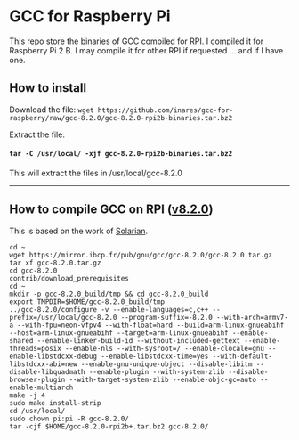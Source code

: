 # GCC for Raspberry Pi

This repo store the binaries of GCC compiled for RPI.
I compiled it for Raspberry Pi 2 B.
I may compile it for other RPI if requested ... and if I have one.

## How to install
Download the file:
`wget https://github.com/inares/gcc-for-raspberry/raw/gcc-8.2.0/gcc-8.2.0-rpi2b-binaries.tar.bz2`

Extract the file:
#### `tar -C /usr/local/ -xjf gcc-8.2.0-rpi2b-binaries.tar.bz2`
This will extract the files in /usr/local/gcc-8.2.0

-----

## How to compile GCC on RPI ([v8.2.0](https://gcc.gnu.org/))

This is based on the work of [Solarian](https://solarianprogrammer.com/2017/12/07/raspberry-pi-raspbian-compiling-gcc/).

```
cd ~
wget https://mirror.ibcp.fr/pub/gnu/gcc/gcc-8.2.0/gcc-8.2.0.tar.gz
tar xf gcc-8.2.0.tar.gz
cd gcc-8.2.0
contrib/download_prerequisites
cd ~
mkdir -p gcc-8.2.0_build/tmp && cd gcc-8.2.0_build
export TMPDIR=$HOME/gcc-8.2.0_build/tmp
../gcc-8.2.0/configure -v --enable-languages=c,c++ --prefix=/usr/local/gcc-8.2.0 --program-suffix=-8.2.0 --with-arch=armv7-a --with-fpu=neon-vfpv4 --with-float=hard --build=arm-linux-gnueabihf --host=arm-linux-gnueabihf --target=arm-linux-gnueabihf --enable-shared --enable-linker-build-id --without-included-gettext --enable-threads=posix --enable-nls --with-sysroot=/ --enable-clocale=gnu --enable-libstdcxx-debug --enable-libstdcxx-time=yes --with-default-libstdcxx-abi=new --enable-gnu-unique-object --disable-libitm --disable-libquadmath --enable-plugin --with-system-zlib --disable-browser-plugin --with-target-system-zlib --enable-objc-gc=auto --enable-multiarch
make -j 4
sudo make install-strip
cd /usr/local/
sudo chown pi:pi -R gcc-8.2.0/
tar -cjf $HOME/gcc-8.2.0-rpi2b+.tar.bz2 gcc-8.2.0/
```

